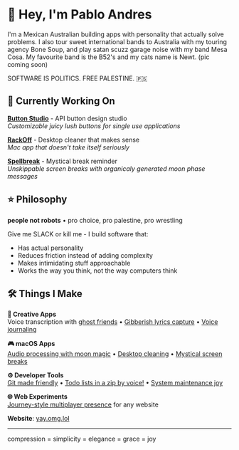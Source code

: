 # 👋 Hey, I'm Pablo Andres

I'm a Mexican Australian building apps with personality that actually solve problems.
I also tour sweet international bands to Australia with my touring agency Bone Soup, 
and play satan scuzz garage noise with my band Mesa Cosa. My favourite band is the B52's and my cats name is Newt. (pic coming soon)

SOFTWARE IS POLITICS. FREE PALESTINE. 🇵🇸

## 🎯 Currently Working On

**[Button Studio](https://github.com/pibulus/button-studio)** - API button design studio  
*Customizable juicy lush buttons for single use applications*

**[RackOff](https://github.com/pibulus/rackoff)** - Desktop cleaner that makes sense  
*Mac app that doesn't take itself seriously*

**[Spellbreak](https://github.com/pibulus/spellbreak)** - Mystical break reminder  
*Unskippable screen breaks with organicaly generated moon phase messages*

## ⭐ Philosophy

**people not robots** • pro choice, pro palestine, pro wrestling

Give me SLACK or kill me - I build software that:
- Has actual personality
- Reduces friction instead of adding complexity  
- Makes intimidating stuff approachable
- Works the way you think, not the way computers think

## 🛠 Things I Make

**🎵 Creative Apps**  
Voice transcription with [ghost friends](https://github.com/pibulus/talktype) • [Gibberish lyrics capture](https://github.com/pibulus/riffrap) • [Voice journaling](https://github.com/pibulus/daysay)

**🎮 macOS Apps**  
[Audio processing with moon magic](https://github.com/pibulus/hexbloop) • [Desktop cleaning](https://github.com/pibulus/rackoff) • [Mystical screen breaks](https://github.com/pibulus/spellbreak)

**⚙️ Developer Tools**  
[Git made friendly](https://github.com/pibulus/git-monkey) • [Todo lists in a zip by voice!](https://github.com/pibulus/ziplist) • [System maintenance joy](https://github.com/pibulus/house-keeper)

**🌐 Web Experiments**  
[Journey-style multiplayer presence](https://github.com/pibulus/ambient-presence) for any website


**Website**: [yay.omg.lol](https://yay.omg.lol/)

---
compression = simplicity = elegance = grace = joy
